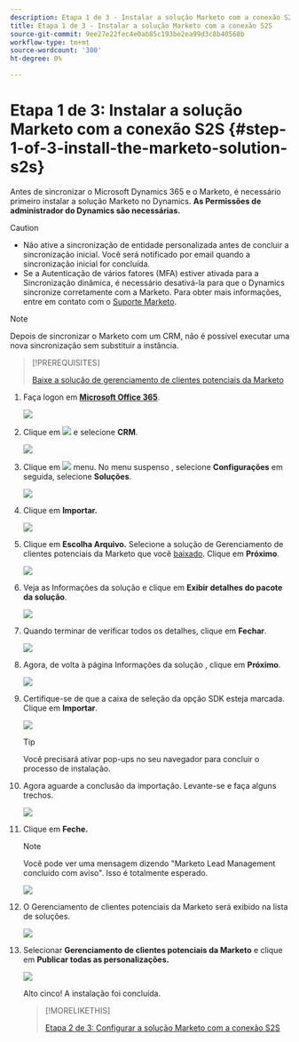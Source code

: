 ```yaml
---
description: Etapa 1 de 3 - Instalar a solução Marketo com a conexão S2S - Documentos da Marketo - Documentação do produto
title: Etapa 1 de 3 - Instalar a solução Marketo com a conexão S2S
source-git-commit: 9ee27e22fec4e0ab85c193be2ea99d3c8b40568b
workflow-type: tm+mt
source-wordcount: '300'
ht-degree: 0%

---
```


# Etapa 1 de 3: Instalar a solução Marketo com a conexão S2S {#step-1-of-3-install-the-marketo-solution-s2s}

Antes de sincronizar o Microsoft Dynamics 365 e o Marketo, é necessário primeiro instalar a solução Marketo no Dynamics. **As Permissões de administrador do Dynamics são necessárias.**

>[!CAUTION]
>
>* Não ative a sincronização de entidade personalizada antes de concluir a sincronização inicial. Você será notificado por email quando a sincronização inicial for concluída.
>* Se a Autenticação de vários fatores (MFA) estiver ativada para a Sincronização dinâmica, é necessário desativá-la para que o Dynamics sincronize corretamente com a Marketo. Para obter mais informações, entre em contato com o [Suporte Marketo](https://nation.marketo.com/t5/Support/ct-p/Support).


>[!NOTE]
>
>Depois de sincronizar o Marketo com um CRM, não é possível executar uma nova sincronização sem substituir a instância.

>[!PREREQUISITES]
>
>[Baixe a solução de gerenciamento de clientes potenciais da Marketo](/help/marketo/product-docs/crm-sync/microsoft-dynamics-sync/sync-setup/download-the-marketo-lead-management-solution.md)

1. Faça logon em **[Microsoft Office 365](https://login.microsoftonline.com/)**.

   ![](assets/image2015-3-16-15-3a58-3a55.png)

1. Clique em ![](assets/image2015-3-16-16-3a1-3a13.png) e selecione **CRM**.

   ![](assets/image2015-3-16-16-3a0-3a10.png)

1. Clique em ![](assets/image2015-5-13-10-3a5-3a8.png) menu. No menu suspenso , selecione **Configurações** em seguida, selecione **Soluções**.

   ![](assets/image2015-5-13-10-3a4-3a1.png)

1. Clique em **Importar.**

   ![](assets/image2015-3-19-8-3a34-3a8.png)

1. Clique em **Escolha Arquivo.** Selecione a solução de Gerenciamento de clientes potenciais da Marketo que você [baixado](/help/marketo/product-docs/crm-sync/microsoft-dynamics-sync/sync-setup/download-the-marketo-lead-management-solution.md). Clique em **Próximo**.

   ![](assets/image2015-10-9-14-3a44-3a14.png)

1. Veja as Informações da solução e clique em **Exibir detalhes do pacote da solução**.

   ![](assets/image2015-10-9-15-3a4-3a16.png)

1. Quando terminar de verificar todos os detalhes, clique em **Fechar**.

   ![](assets/image2015-10-9-14-3a57-3a3.png)

1. Agora, de volta à página Informações da solução , clique em **Próximo**.

   ![](assets/image2015-10-9-14-3a59-3a24.png)

1. Certifique-se de que a caixa de seleção da opção SDK esteja marcada. Clique em **Importar**.

   ![](assets/image2015-10-9-15-3a7-3a12.png)

   >[!TIP]
   >
   >Você precisará ativar pop-ups no seu navegador para concluir o processo de instalação.

1. Agora aguarde a conclusão da importação. Levante-se e faça alguns trechos.

   ![](assets/image2015-3-11-11-3a34-3a9.png)

1. Clique em **Feche.**

   >[!NOTE]
   >
   >Você pode ver uma mensagem dizendo &quot;Marketo Lead Management concluído com aviso&quot;. Isso é totalmente esperado.

   ![](assets/image2015-3-13-9-3a54-3a39.png)

1. O Gerenciamento de clientes potenciais da Marketo será exibido na lista de soluções.

   ![](assets/image2015-3-19-8-3a40-3a38.png)

1. Selecionar **Gerenciamento de clientes potenciais da Marketo** e clique em **Publicar todas as personalizações.**

   ![](assets/image2015-3-19-8-3a41-3a21.png)

   Alto cinco! A instalação foi concluída.

   >[!MORELIKETHIS]
   >
   >[Etapa 2 de 3: Configurar a solução Marketo com a conexão S2S](/help/marketo/product-docs/crm-sync/microsoft-dynamics-sync/sync-setup/microsoft-dynamics-365-with-s2s-connection/step-2-of-3-set-up.md)
